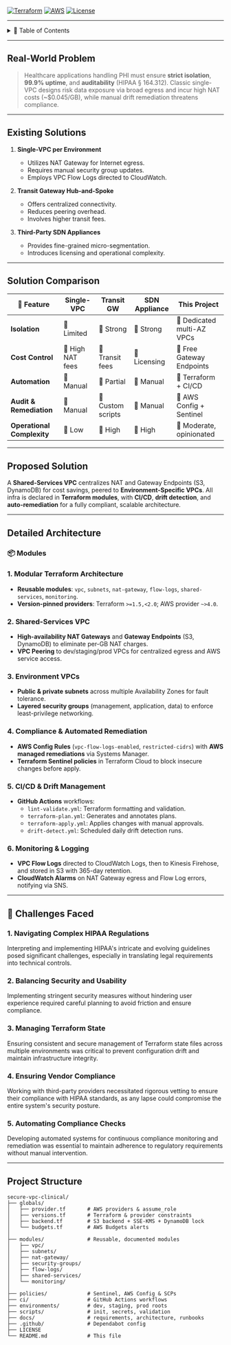 [![Terraform](https://img.shields.io/badge/Terraform-1.5-green)](https://www.terraform.io/) [![AWS](https://img.shields.io/badge/AWS-us--east--1-blue)](https://aws.amazon.com/) [![License](https://img.shields.io/badge/License-Apache%202.0-blue)](LICENSE)

---

<details>
<summary>📖 Table of Contents</summary>

1. [Real-World Problem](#real-world-problem)  
2. [Existing Solutions](#existing-solutions)  
3. [Solution Comparison](#solution-comparison)  
4. [Proposed Solution](#proposed-solution)  
5. [Detailed Architecture](#detailed-architecture)  
6. [Project Structure](#project-structure)  
7. [Quick Start](#quick-start)  
8. [Contributing](#contributing)  
9. [License](#license)  
</details>

---

## Real-World Problem  
> Healthcare applications handling PHI must ensure **strict isolation**, **99.9% uptime**, and **auditability** (HIPAA § 164.312). Classic single-VPC designs risk data exposure via broad egress and incur high NAT costs (~\$0.045/GB), while manual drift remediation threatens compliance.

---

## Existing Solutions  
1. **Single-VPC per Environment**
   - Utilizes NAT Gateway for Internet egress.
   - Requires manual security group updates.
   - Employs VPC Flow Logs directed to CloudWatch.

2. **Transit Gateway Hub-and-Spoke**
   - Offers centralized connectivity.
   - Reduces peering overhead.
   - Involves higher transit fees.

3. **Third-Party SDN Appliances**
   - Provides fine-grained micro-segmentation.
   - Introduces licensing and operational complexity.
---

## Solution Comparison  

| 🔑 Feature                 | Single-VPC         | Transit GW        | SDN Appliance     | **This Project**             |
|----------------------------|--------------------|-------------------|--------------------|------------------------------|
| **Isolation**              | 🔸 Limited         | 🔹 Strong         | 🔹 Strong          | 🔹 Dedicated multi-AZ VPCs   |
| **Cost Control**           | 🔸 High NAT fees   | 🔸 Transit fees   | 🔸 Licensing       | 🔹 Free Gateway Endpoints    |
| **Automation**             | 🔸 Manual          | 🔹 Partial        | 🔸 Manual          | 🔹 Terraform + CI/CD         |
| **Audit & Remediation**    | 🔸 Manual          | 🔸 Custom scripts | 🔸 Manual          | 🔹 AWS Config + Sentinel     |
| **Operational Complexity** | 🔹 Low             | 🔸 High           | 🔸 High            | 🔹 Moderate, opinionated     |

---

## Proposed Solution  
A **Shared-Services VPC** centralizes NAT and Gateway Endpoints (S3, DynamoDB) for cost savings, peered to **Environment-Specific VPCs**. All infra is declared in **Terraform modules**, with **CI/CD**, **drift detection**, and **auto-remediation** for a fully compliant, scalable architecture.

---

## Detailed Architecture  

### 📦 Modules  
### 1. Modular Terraform Architecture

- **Reusable modules**: `vpc`, `subnets`, `nat-gateway`, `flow-logs`, `shared-services`, `monitoring`.
- **Version-pinned providers**: Terraform `>=1.5,<2.0`; AWS provider `~>4.0`.

### 2. Shared-Services VPC

- **High-availability NAT Gateways** and **Gateway Endpoints** (S3, DynamoDB) to eliminate per-GB NAT charges.
- **VPC Peering** to dev/staging/prod VPCs for centralized egress and AWS service access.

### 3. Environment VPCs

- **Public & private subnets** across multiple Availability Zones for fault tolerance.
- **Layered security groups** (management, application, data) to enforce least-privilege networking.

### 4. Compliance & Automated Remediation

- **AWS Config Rules** (`vpc-flow-logs-enabled`, `restricted-cidrs`) with **AWS managed remediations** via Systems Manager.
- **Terraform Sentinel policies** in Terraform Cloud to block insecure changes before apply.

### 5. CI/CD & Drift Management

- **GitHub Actions** workflows:
  - `lint-validate.yml`: Terraform formatting and validation.
  - `terraform-plan.yml`: Generates and annotates plans.
  - `terraform-apply.yml`: Applies changes with manual approvals.
  - `drift-detect.yml`: Scheduled daily drift detection runs.

### 6. Monitoring & Logging

- **VPC Flow Logs** directed to CloudWatch Logs, then to Kinesis Firehose, and stored in S3 with 365-day retention.
- **CloudWatch Alarms** on NAT Gateway egress and Flow Log errors, notifying via SNS.


---
## 🧗 Challenges Faced

### 1. Navigating Complex HIPAA Regulations

Interpreting and implementing HIPAA's intricate and evolving guidelines posed significant challenges, especially in translating legal requirements into technical controls.

### 2. Balancing Security and Usability

Implementing stringent security measures without hindering user experience required careful planning to avoid friction and ensure compliance.

### 3. Managing Terraform State

Ensuring consistent and secure management of Terraform state files across multiple environments was critical to prevent configuration drift and maintain infrastructure integrity.

### 4. Ensuring Vendor Compliance

Working with third-party providers necessitated rigorous vetting to ensure their compliance with HIPAA standards, as any lapse could compromise the entire system's security posture.

### 5. Automating Compliance Checks

Developing automated systems for continuous compliance monitoring and remediation was essential to maintain adherence to regulatory requirements without manual intervention.

---

## Project Structure  
```text
secure-vpc-clinical/
├── globals/
│   ├── provider.tf       # AWS providers & assume_role
│   ├── versions.tf       # Terraform & provider constraints
│   ├── backend.tf        # S3 backend + SSE-KMS + DynamoDB lock
│   └── budgets.tf        # AWS Budgets alerts
│
├── modules/              # Reusable, documented modules
│   ├── vpc/              
│   ├── subnets/          
│   ├── nat-gateway/      
│   ├── security-groups/  
│   ├── flow-logs/        
│   ├── shared-services/  
│   └── monitoring/       
│
├── policies/             # Sentinel, AWS Config & SCPs
├── ci/                   # GitHub Actions workflows
├── environments/         # dev, staging, prod roots
├── scripts/              # init, secrets, validation
├── docs/                 # requirements, architecture, runbooks
├── .github/              # Dependabot config
├── LICENSE               
└── README.md             # This file
